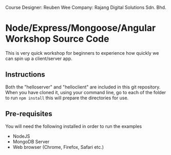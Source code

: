 Course Designer: Reuben Wee
Company: Rajang Digital Solutions Sdn. Bhd.

# Node/Express/Mongoose/Angular Workshop Source Code

This is very quick workshop for beginners to experience how quickly we can spin up a client/server app.  

## Instructions

Both the "helloserver" and "helloclient" are included in this git repository. When you have cloned it, using your command line, go to each of the folder to run `npm install` this will prepare the directories for use.

## Pre-requisites

You will need the following installed in order to run the examples

* NodeJS
* MongoDB Server
* Web browser (Chrome, Firefox, Safari etc.)

